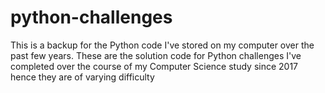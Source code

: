 # python-challenges
This is a backup for the Python code I've stored on my computer over the past few years. These are the solution code for Python challenges I've completed over the course of my Computer Science study since 2017 hence they are of varying difficulty
